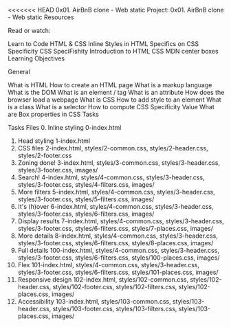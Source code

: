 <<<<<<< HEAD 0x01. AirBnB clone - Web static
Project: 0x01. AirBnB clone - Web static
Resources

Read or watch:

Learn to Code HTML & CSS
Inline Styles in HTML
Specifics on CSS Specificity
CSS SpeciFishity
Introduction to HTML
CSS
MDN
center boxes
Learning Objectives

General

What is HTML
How to create an HTML page
What is a markup language
What is the DOM
What is an element / tag
What is an attribute
How does the browser load a webpage
What is CSS
How to add style to an element
What is a class
What is a selector
How to compute CSS Specificity Value
What are Box properties in CSS
Tasks

Tasks	Files
0. Inline styling	0-index.html
1. Head styling	1-index.html
2. CSS files	2-index.html, styles/2-common.css, styles/2-header.css, styles/2-footer.css
3. Zoning done!	3-index.html, styles/3-common.css, styles/3-header.css, styles/3-footer.css, images/
4. Search!	4-index.html, styles/4-common.css, styles/3-header.css, styles/3-footer.css, styles/4-filters.css, images/
5. More filters	5-index.html, styles/4-common.css, styles/3-header.css, styles/3-footer.css, styles/5-filters.css, images/
6. It's (h)over	6-index.html, styles/4-common.css, styles/3-header.css, styles/3-footer.css, styles/6-filters.css, images/
7. Display results	7-index.html, styles/4-common.css, styles/3-header.css, styles/3-footer.css, styles/6-filters.css, styles/7-places.css, images/
8. More details	8-index.html, styles/4-common.css, styles/3-header.css, styles/3-footer.css, styles/6-filters.css, styles/8-places.css, images/
9. Full details	100-index.html, styles/4-common.css, styles/3-header.css, styles/3-footer.css, styles/6-filters.css, styles/100-places.css, images/
10. Flex	101-index.html, styles/4-common.css, styles/3-header.css, styles/3-footer.css, styles/6-filters.css, styles/101-places.css, images/
11. Responsive design	102-index.html, styles/102-common.css, styles/102-header.css, styles/102-footer.css, styles/102-filters.css, styles/102-places.css, images/
12. Accessibility	103-index.html, styles/103-common.css, styles/103-header.css, styles/103-footer.css, styles/103-filters.css, styles/103-places.css, images/

